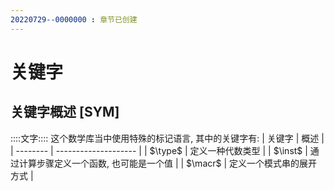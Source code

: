 ```yaml
---
20220729--0000000 : 章节已创建
---
```

# 关键字
## 关键字概述 [SYM]
::::文字::::
这个数学库当中使用特殊的标记语言, 其中的关键字有: 
| 关键字   | 概述                 |
| -------- | -------------------- |
| $\type$  | 定义一种代数类型     |
| $\inst$    | 通过计算步骤定义一个函数, 也可能是一个值 |
| $\macr$ | 定义一个模式串的展开方式 |
